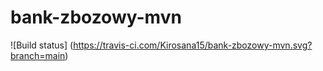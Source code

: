 # bank-zbozowy-mvn
![Build status] (<https://travis-ci.com/Kirosana15/bank-zbozowy-mvn.svg?branch=main>)
